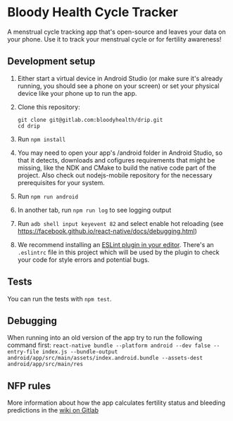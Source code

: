 # Bloody Health Cycle Tracker

A menstrual cycle tracking app that's open-source and leaves your data on your phone. Use it to track your menstrual cycle or for fertility awareness!

## Development setup

1. Either start a virtual device in Android Studio (or make sure it's already running, you should see a phone on your screen) or set your physical device like your phone up to run the app.

2. Clone this repository:

    ```
    git clone git@gitlab.com:bloodyhealth/drip.git
    cd drip
    ```

4. Run `npm install`
5. You may need to open your app's /android folder in Android Studio, so that it detects, downloads and cofigures requirements that might be missing, like the NDK and CMake to build the native code part of the project. Also check out nodejs-mobile repository for the necessary prerequisites for your system.
5. Run `npm run android`
7. In another tab, run `npm run log` to see logging output
8. Run `adb shell input keyevent 82` and select enable hot reloading (see https://facebook.github.io/react-native/docs/debugging.html)
9. We recommend installing an [ESLint plugin in your editor](https://eslint.org/docs/user-guide/integrations#editors). There's an `.eslintrc` file in this project which will be used by the plugin to check your code for style errors and potential bugs.

## Tests
You can run the tests with `npm test`.

## Debugging
When running into an old version of the app try to run the following command first:
`react-native bundle --platform android --dev false --entry-file index.js --bundle-output android/app/src/main/assets/index.android.bundle --assets-dest android/app/src/main/res`

## NFP rules
More information about how the app calculates fertility status and bleeding predictions in the [wiki on Gitlab](https://gitlab.com/bloodyhealth/drip/wikis/home)
